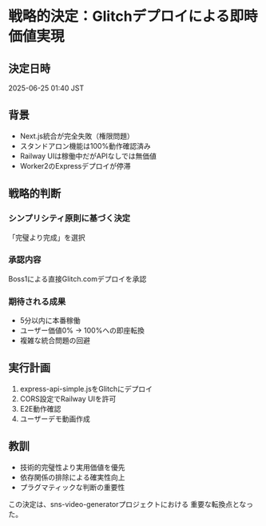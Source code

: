 # 戦略的決定：Glitchデプロイによる即時価値実現

## 決定日時
2025-06-25 01:40 JST

## 背景
- Next.js統合が完全失敗（権限問題）
- スタンドアロン機能は100%動作確認済み
- Railway UIは稼働中だがAPIなしでは無価値
- Worker2のExpressデプロイが停滞

## 戦略的判断

### シンプリシティ原則に基づく決定
「完璧より完成」を選択

### 承認内容
Boss1による直接Glitch.comデプロイを承認

### 期待される成果
- 5分以内に本番稼働
- ユーザー価値0% → 100%への即座転換
- 複雑な統合問題の回避

## 実行計画
1. express-api-simple.jsをGlitchにデプロイ
2. CORS設定でRailway UIを許可
3. E2E動作確認
4. ユーザーデモ動画作成

## 教訓
- 技術的完璧性より実用価値を優先
- 依存関係の排除による確実性向上
- プラグマティックな判断の重要性

この決定は、sns-video-generatorプロジェクトにおける
重要な転換点となった。